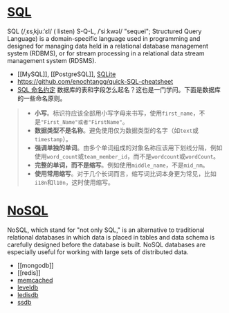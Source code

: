 
# [SQL](https://en.wikipedia.org/wiki/SQL)
SQL (/ˌɛsˌkjuːˈɛl/ ( listen) S-Q-L, /ˈsiːkwəl/ "sequel"; Structured Query Language) is a domain-specific language used in programming and designed for managing data held in a relational database management system (RDBMS), or for stream processing in a relational data stream management system (RDSMS).
- [[MySQL]], [[PostgreSQL]], [SQLite](https://www.sqlite.org/index.html)
- https://github.com/enochtangg/quick-SQL-cheatsheet
- [SQL 命名约定](https://launchbylunch.com/posts/2014/Feb/16/sql-naming-conventions/) 数据库的表和字段怎么起名？这也是一门学问。下面是数据库的一些命名原则。
> * __小写__。标识符应该全部用小写字母来书写，使用`first_name`，不是`"First_Name"或者"FirstName"`。
> * __数据类型不是名称__。避免使用仅为数据类型的名字（如`text`或`timestamp`）。
> * __强调单独的单词__。由多个单词组成的对象名称应该用下划线分隔，例如使用`word_count`或`team_member_id`，而不是`wordcount`或`wordCount`。
> * __完整的单词，而不是缩写__。例如使用`middle_name`，不是`mid_nm`。
> * __使用常用缩写__。对于几个长词而言，缩写词比词本身更为常见，比如`i18n`和`l10n`，这时使用缩写。


# [NoSQL](http://nosql-database.org/)
NoSQL, which stand for "not only SQL," is an alternative to traditional relational databases in which data is placed in tables and data schema is carefully designed before the database is built. NoSQL databases are especially useful for working with large sets of distributed data.
- [[mongodb]]
- [[redis]]
- [memcached](http://www.memcached.org/)
- [leveldb](http://leveldb.org/)
- [ledisdb](https://github.com/siddontang/ledisdb)
- [ssdb](http://ssdb.io/zh_cn/)




